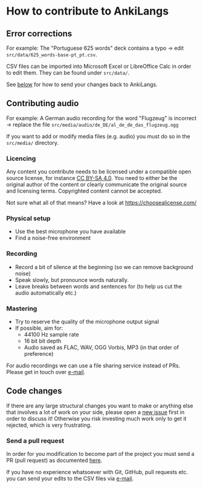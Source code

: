 # How to contribute to AnkiLangs
## Error corrections
For example: The "Portuguese 625 words" deck contains a typo → edit `src/data/625_words-base-pt_pt.csv`.

CSV files can be imported into Microsoft Excel or LibreOffice Calc in order to edit them.
They can be found under `src/data/`.

See [below](#send-a-pull-request) for how to send your changes back to AnkiLangs.

## Contributing audio
For example: A German audio recording for the word "Flugzeug" is incorrect → replace the file `src/media/audio/de_DE/al_de_de_das_flugzeug.ogg`

If you want to add or modify media files (e.g. audio)
you must do so in the `src/media/` directory.

### Licencing
Any content you contribute needs to be licensed under a compatible open source license,
for instance [CC BY-SA 4.0](https://creativecommons.org/licenses/by-sa/4.0/deed.en).
You need to either be the original author of the content or clearly communicate the original source and licensing terms.
Copyrighted content cannot be accepted.

Not sure what all of that means? Have a look at https://choosealicense.com/

### Physical setup
* Use the best microphone you have available
* Find a noise-free environment

### Recording
* Record a bit of silence at the beginning (so we can remove background noise)
* Speak slowly, but pronounce words naturally.
* Leave breaks between words and sentences for (to help us cut the audio automatically etc.)

### Mastering
* Try to reserve the quality of the microphone output signal
* If possible, aim for:
	* 44100 Hz sample rate
	* 16 bit bit depth
	* Audio saved as FLAC, WAV, OGG Vorbis, MP3 (in that order of preference)

For audio recordings we can use a file sharing service instead of PRs.
Please get in touch over [e-mail](mailto:info@ankilangs.org).

## Code changes
If there are any large structural changes you want to make
or anything else that involves a lot of work on your side,
please open a [new issue](https://github.com/ankilangs/ankilangs/issues/new/choose) first in order to discuss it!
Otherwise you risk investing much work only to get it rejected,
which is very frustrating.

### Send a pull request
In order for you modification to become part of the project you must send a PR (pull request) as documented
[here](https://docs.github.com/en/pull-requests/collaborating-with-pull-requests/proposing-changes-to-your-work-with-pull-requests/creating-a-pull-request-from-a-fork).

If you have no experience whatsoever with Git, GitHub, pull requests etc.
you can send your edits to the CSV files via [e-mail](mailto:info@ankilangs.org).
